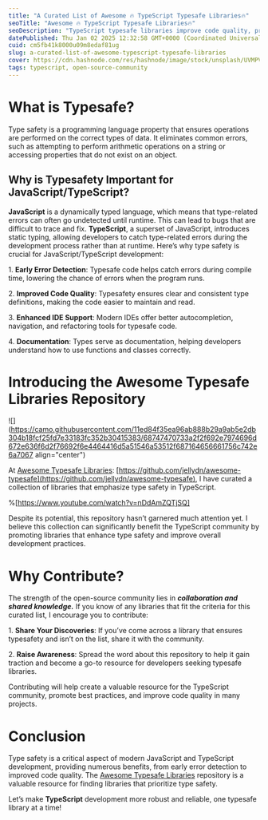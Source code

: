 ```yaml
---
title: "A Curated List of Awesome 🔥 TypeScript Typesafe Libraries🔥"
seoTitle: "Awesome 🔥 TypeScript Typesafe Libraries🔥"
seoDescription: "TypeScript typesafe libraries improve code quality, promote best practices, and enhance development with early error detection"
datePublished: Thu Jan 02 2025 12:32:58 GMT+0000 (Coordinated Universal Time)
cuid: cm5fb41k8000u09m8edaf81ug
slug: a-curated-list-of-awesome-typescript-typesafe-libraries
cover: https://cdn.hashnode.com/res/hashnode/image/stock/unsplash/UVMPVIRCF5w/upload/cfcfe4e0c1b647264034e19bd4f7f9de.jpeg
tags: typescript, open-source-community
---
```


# **What is Typesafe?**

Type safety is a programming language property that ensures operations are performed on the correct types of data. It eliminates common errors, such as attempting to perform arithmetic operations on a string or accessing properties that do not exist on an object.

## **Why is Typesafety Important for JavaScript/TypeScript?**

**JavaScript** is a dynamically typed language, which means that type-related errors can often go undetected until runtime. This can lead to bugs that are difficult to trace and fix. **TypeScript**, a superset of JavaScript, introduces static typing, allowing developers to catch type-related errors during the development process rather than at runtime. Here’s why type safety is crucial for JavaScript/TypeScript development:

1\. **Early Error Detection**: Typesafe code helps catch errors during compile time, lowering the chance of errors when the program runs.

2\. **Improved Code Quality**: Typesafety ensures clear and consistent type definitions, making the code easier to maintain and read.

3\. **Enhanced IDE Support**: Modern IDEs offer better autocompletion, navigation, and refactoring tools for typesafe code.

4\. **Documentation**: Types serve as documentation, helping developers understand how to use functions and classes correctly.

# **Introducing the Awesome Typesafe Libraries Repository**

![](https://camo.githubusercontent.com/11ed84f35ea96ab888b29a9ab5e2db304b18fcf25fd7e33183fc352b30415383/68747470733a2f2f692e7974696d672e636f6d2f76692f6e4464416d5a51546a53512f687164656661756c742e6a7067 align="center")

At [Awesome Typesafe Libraries](https://github.com/jellydn/awesome-typesafe): [https://github.com/jellydn/awesome-typesafe](https://github.com/jellydn/awesome-typesafe), I have curated a collection of libraries that emphasize type safety in TypeScript.

%[https://www.youtube.com/watch?v=nDdAmZQTjSQ]

Despite its potential, this repository hasn’t garnered much attention yet. I believe this collection can significantly benefit the TypeScript community by promoting libraries that enhance type safety and improve overall development practices.

# **Why Contribute?**

The strength of the open-source community lies in **_collaboration and shared knowledge._** If you know of any libraries that fit the criteria for this curated list, I encourage you to contribute:

1\. **Share Your Discoveries**: If you’ve come across a library that ensures typesafety and isn’t on the list, share it with the community.

2\. **Raise Awareness**: Spread the word about this repository to help it gain traction and become a go-to resource for developers seeking typesafe libraries.

Contributing will help create a valuable resource for the TypeScript community, promote best practices, and improve code quality in many projects.

# **Conclusion**

Type safety is a critical aspect of modern JavaScript and TypeScript development, providing numerous benefits, from early error detection to improved code quality. The [Awesome Typesafe Libraries](https://github.com/jellydn/awesome-typesafe) repository is a valuable resource for finding libraries that prioritize type safety.

Let’s make **TypeScript** development more robust and reliable, one typesafe library at a time!
